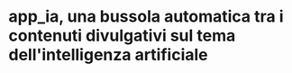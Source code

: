 # app_ia, una bussola automatica tra i contenuti divulgativi sul tema dell'intelligenza artificiale
